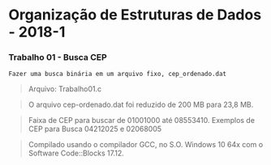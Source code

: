 # Organização de Estruturas de Dados - 2018-1

### Trabalho 01 - Busca CEP
    Fazer uma busca binária em um arquivo fixo, cep_ordenado.dat 
> Arquivo: Trabalho01.c

> O arquivo cep-ordenado.dat foi reduzido de 200 MB para 23,8 MB. 

> Faixa de CEP para buscar de 01001000 até 08553410. Exemplos de CEP para Busca 04212025 e 02068005

> Compilado usando o compilador GCC, no S.O. Windows 10 64x com o Software Code::Blocks 17.12.

